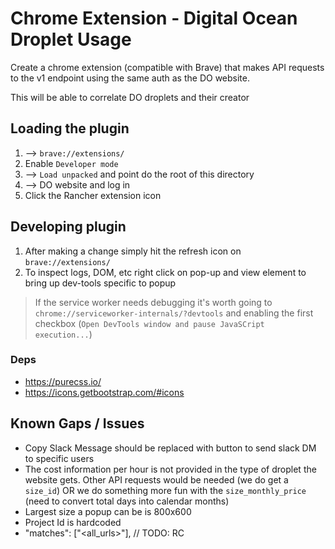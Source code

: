 # Chrome Extension - Digital Ocean Droplet Usage

Create a chrome extension (compatible with Brave) that makes API requests to the v1 endpoint using the same auth as the DO website.

This will be able to correlate DO droplets and their creator

## Loading the plugin

1. --> `brave://extensions/`
1. Enable `Developer mode`
1. --> `Load unpacked` and point do the root of this directory
1. --> DO website and log in
1. Click the Rancher extension icon

## Developing plugin
1. After making a change simply hit the refresh icon on `brave://extensions/`
2. To inspect logs, DOM, etc right click on pop-up and view element to bring up dev-tools specific to popup

> If the service worker needs debugging it's worth going to `chrome://serviceworker-internals/?devtools` and enabling the first checkbox (`Open DevTools window and pause JavaSCript execution...`)

### Deps
- https://purecss.io/
- https://icons.getbootstrap.com/#icons

## Known Gaps / Issues
- Copy Slack Message should be replaced with button to send slack DM to specific users 
- The cost information per hour is not provided in the type of droplet the website gets. Other API requests would be needed (we do get a `size_id`) OR we do something more fun with the `size_monthly_price` (need to convert total days into calendar months)
- Largest size a popup can be is 800x600
- Project Id is hardcoded
- "matches": ["<all_urls>"], // TODO: RC

